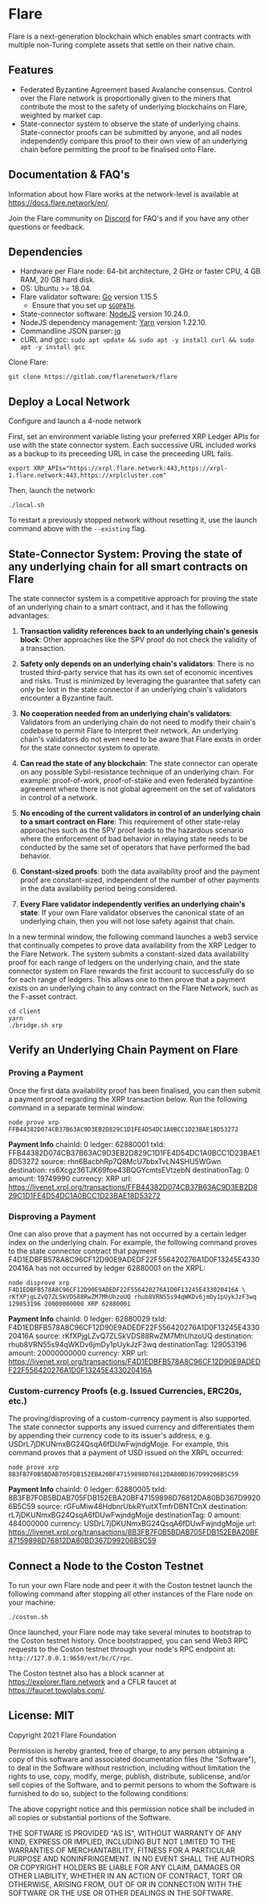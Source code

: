 # Flare

Flare is a next-generation blockchain which enables smart contracts with multiple non-Turing complete assets that settle on their native chain.

## Features

- Federated Byzantine Agreement based Avalanche consensus. Control over the Flare network is proportionally given to the miners that contribute the most to the safety of underlying blockchains on Flare, weighted by market cap.
- State-connector system to observe the state of underlying chains. State-connector proofs can be submitted by anyone, and all nodes independently compare this proof to their own view of an underlying chain before permitting the proof to be finalised onto Flare.

## Documentation & FAQ's

Information about how Flare works at the network-level is available at https://docs.flare.network/en/.

Join the Flare community on [Discord](https://discord.gg/XqNa7Rq) for FAQ's and if you have any other questions or feedback.

## Dependencies

- Hardware per Flare node: 64-bit architecture, 2 GHz or faster CPU, 4 GB RAM, 20 GB hard disk.
- OS: Ubuntu >= 18.04.
- Flare validator software: [Go](https://golang.org/doc/install) version 1.15.5
    - Ensure that you set up [`$GOPATH`](https://github.com/golang/go/wiki/SettingGOPATH).
- State-connector software: [NodeJS](https://nodejs.org/en/download/package-manager/) version 10.24.0.
- NodeJS dependency management: [Yarn](https://classic.yarnpkg.com/en/docs/install) version 1.22.10.
- Commandline JSON parser: [jq](https://stedolan.github.io/jq/download/)
- cURL and gcc: `sudo apt update && sudo apt -y install curl && sudo apt -y install gcc`

Clone Flare:
```
git clone https://gitlab.com/flarenetwork/flare
```

## Deploy a Local Network

Configure and launch a 4-node network

First, set an environment variable listing your preferred XRP Ledger APIs for use with the state connector system. Each successive URL included works as a backup to its preceeding URL in case the preceeding URL fails.

```
export XRP_APIs="https://xrpl.flare.network:443,https://xrpl-1.flare.network:443,https://xrplcluster.com"
```

Then, launch the network:

```
./local.sh
```

To restart a previously stopped network without resetting it, use the launch command above with the `--existing` flag.

## State-Connector System: Proving the state of any underlying chain for all smart contracts on Flare

The state connector system is a competitive approach for proving the state of an underlying chain to a smart contract, and it has the following advantages:

1. **Transaction validity references back to an underlying chain's genesis block**: Other approaches like the SPV proof do not check the validity of a transaction.

2. **Safety only depends on an underlying chain's validators**: There is no trusted third-party service that has its own set of economic incentives and risks. Trust is minimized by leveraging the guarantee that safety can only be lost in the state connector if an underlying chain's validators encounter a Byzantine fault.

3. **No cooperation needed from an underlying chain's validators**: Validators from an underlying chain do not need to modify their chain's codebase to permit Flare to interpret their network. An underlying chain's validators do not even need to be aware that Flare exists in order for the state connector system to operate.

4. **Can read the state of any blockchain**: The state connector can operate on any possible Sybil-resistance technique of an underlying chain. For example: proof-of-work, proof-of-stake and even federated byzantine agreement where there is not global agreement on the set of validators in control of a network.

5. **No encoding of the current validators in control of an underlying chain to a smart contract on Flare**: This requirement of other state-relay approaches such as the SPV proof leads to the hazardous scenario where the enforcement of bad behavior in relaying state needs to be conducted by the same set of operators that have performed the bad behavior.

6. **Constant-sized proofs**: both the data availability proof and the payment proof are constant-sized, independent of the number of other payments in the data availability period being considered.

7. **Every Flare validator independently verifies an underlying chain's state**: If your own Flare validator observes the canonical state of an underlying chain, then you will not lose safety against that chain.

In a new terminal window, the following command launches a web3 service that continually competes to prove data availability from the XRP Ledger to the Flare Network. The system submits a constant-sized data availability proof for each range of ledgers on the underlying chain, and the state connector system on Flare rewards the first account to successfully do so for each range of ledgers. This allows one to then prove that a payment exists on an underlying chain to any contract on the Flare Network, such as the F-asset contract.

```
cd client
yarn
./bridge.sh xrp
```

## Verify an Underlying Chain Payment on Flare

### Proving a Payment

Once the first data availability proof has been finalised, you can then submit a payment proof regarding the XRP transaction below. Run the following command in a separate terminal window:

```
node prove xrp FFB44382D074CB37B63AC9D3EB2D829C1D1FE4D54DC1A0BCC1D23BAE18D53272
```

**Payment Info**
chainId:            0 
ledger:             62880001 
txId:               FFB44382D074CB37B63AC9D3EB2D829C1D1FE4D54DC1A0BCC1D23BAE18D53272 
source:             rhn6BacbhRp7Q8McU7bbxTvLN4SHU5WGwn 
destination:        rs6Xcgz36TJK69foe43BQGYcmtsEVtzebN 
destinationTag:     0 
amount:             19749990 
currency:           XRP
url:                https://livenet.xrpl.org/transactions/FFB44382D074CB37B63AC9D3EB2D829C1D1FE4D54DC1A0BCC1D23BAE18D53272

### Disproving a Payment

One can also prove that a payment has not occurred by a certain ledger index on the underlying chain. For example, the following command proves to the state connector contract that payment F4D1EDBFB578A8C96CF12D90E9ADEDF22F556420276A1D0F13245E433020416A has not occurred by ledger 62880001 on the XRPL:

```
node disprove xrp F4D1EDBFB578A8C96CF12D90E9ADEDF22F556420276A1D0F13245E433020416A \
rKfXPjgLZvQ7ZLSkVDS88RwZM7MhUhzoUQ rhub8VRN55s94qWKDv6jmDy1pUykJzF3wq 129053196 20000000000 XRP 62880001
```

**Payment Info**
chainId:            0 
ledger:             62880029 
txId:               F4D1EDBFB578A8C96CF12D90E9ADEDF22F556420276A1D0F13245E433020416A 
source:             rKfXPjgLZvQ7ZLSkVDS88RwZM7MhUhzoUQ 
destination:        rhub8VRN55s94qWKDv6jmDy1pUykJzF3wq 
destinationTag:     129053196 
amount:             20000000000 
currency:           XRP
url:                https://livenet.xrpl.org/transactions/F4D1EDBFB578A8C96CF12D90E9ADEDF22F556420276A1D0F13245E433020416A

### Custom-currency Proofs (e.g. Issued Currencies, ERC20s, etc.)

The proving/disproving of a custom-currency payment is also supported. The state connector supports any issued currency and differentiates them by appending their currency code to its issuer's address, e.g. USDrL7jDKUNmxBG24QsqA6fDUwFwjndgMojje. For example, this command proves that a payment of USD issued on the XRPL occurred:

```
node prove xrp 8B3FB7F0B5BDAB705FDB152EBA20BF47159898D76812DA80BD367D99206B5C59
```

**Payment Info**
chainId:            0 
ledger:             62880005 
txId:               8B3FB7F0B5BDAB705FDB152EBA20BF47159898D76812DA80BD367D99206B5C59 
source:             rGFuMiw48HdbnrUbkRYuitXTmfrDBNTCnX 
destination:        rL7jDKUNmxBG24QsqA6fDUwFwjndgMojje 
destinationTag:     0 
amount:             484000000 
currency:           USDrL7jDKUNmxBG24QsqA6fDUwFwjndgMojje
url:                https://livenet.xrpl.org/transactions/8B3FB7F0B5BDAB705FDB152EBA20BF47159898D76812DA80BD367D99206B5C59

## Connect a Node to the Coston Testnet

To run your own Flare node and peer it with the Coston testnet launch the following command after stopping all other instances of the Flare node on your machine:

```
./coston.sh
```

Once launched, your Flare node may take several minutes to bootstrap to the Coston testnet history. Once bootstrapped, you can send Web3 RPC requests to the Coston testnet through your node's RPC endpoint at: `http://127.0.0.1:9650/ext/bc/C/rpc`.

The Coston testnet also has a block scanner at https://explorer.flare.network and a CFLR faucet at https://faucet.towolabs.com/.


## License: MIT

Copyright 2021 Flare Foundation

Permission is hereby granted, free of charge, to any person obtaining a copy of this software and associated documentation files (the "Software"), to deal in the Software without restriction, including without limitation the rights to use, copy, modify, merge, publish, distribute, sublicense, and/or sell copies of the Software, and to permit persons to whom the Software is furnished to do so, subject to the following conditions:

The above copyright notice and this permission notice shall be included in all copies or substantial portions of the Software.

THE SOFTWARE IS PROVIDED "AS IS", WITHOUT WARRANTY OF ANY KIND, EXPRESS OR IMPLIED, INCLUDING BUT NOT LIMITED TO THE WARRANTIES OF MERCHANTABILITY, FITNESS FOR A PARTICULAR PURPOSE AND NONINFRINGEMENT. IN NO EVENT SHALL THE AUTHORS OR COPYRIGHT HOLDERS BE LIABLE FOR ANY CLAIM, DAMAGES OR OTHER LIABILITY, WHETHER IN AN ACTION OF CONTRACT, TORT OR OTHERWISE, ARISING FROM, OUT OF OR IN CONNECTION WITH THE SOFTWARE OR THE USE OR OTHER DEALINGS IN THE SOFTWARE.

